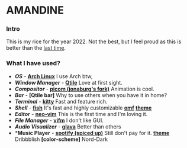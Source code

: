# AMANDINE

### Intro
This is my rice for the year 2022. Not the best, but I feel proud as this is better than the [last time](https://github.com/EthanRodrigo/dotfiles/tree/main/Esme). 

### What I have used?
- ***OS*** - **[Arch Linux](https://aur.archlinux.org/)** <i class="fa-solid fa-heart"></i> I use Arch btw,
- ***Window Manager*** - **[Qtile](http://www.qtile.org/)** Love at first sight.
- ***Compositor*** - **[picom (jonaburg's fork)](https://github.com/jonaburg/picom)** Animation is cool.
- ***Bar*** - **[Qtile bar]** Why to use others when you have it in home? 
- ***Terminal*** - **[kitty](https://github.com/kovidgoyal/kitty)** Fast and feature rich. 
- ***Shell*** - **[fish](https://github.com/fish-shell/fish-shell)** It's fast and highly customizable
                **[omf](https://github.com/oh-my-fish/oh-my-fish)**
                **[theme](https://github.com/oh-my-fish/theme-bobthefish)**
- ***Editor*** - **[neo-vim](https://github.com/neovim/neovim)** This is the first time and I'm loving it.
- ***File Manager*** - **[vifm](https://github.com/vifm/vifm)** I don't like GUI.
- ***Audio Visualizer*** - **[glava](https://github.com/jarcode-foss/glava/)** Better than others
- ***Music Player** - **[spotify (spiced up)](https://github.com/spicetify/)** Still don't pay for it.
                    **[theme](https://github.com/spicetify/spicetify-themes/blob/master/THEMES.md#dribbblish)** Dribbblish
                    **[color-scheme]** Nord-Dark
